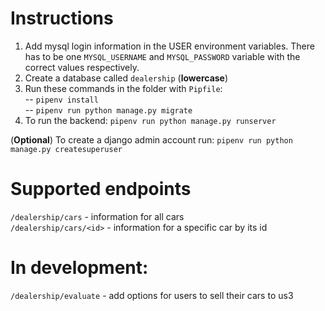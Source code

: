 # Instructions
1. Add mysql login information in the USER environment variables. There has to be one `MYSQL_USERNAME` and `MYSQL_PASSWORD` variable with the correct values respectively. 
2. Create a database called `dealership` (**lowercase**)
3. Run these commands in the folder with `Pipfile`:\
 -- `pipenv install`\
 -- `pipenv run python manage.py migrate`
4. To run the backend: `pipenv run python manage.py runserver`

(**Optional**) To create a django admin account run: `pipenv run python manage.py createsuperuser`
 # Supported endpoints
 `/dealership/cars` - information for all cars\
 `/dealership/cars/<id>` - information for a specific car by its id

 # In development:
 `/dealership/evaluate` - add options for users to sell their cars to us3
